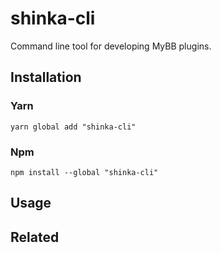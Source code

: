 # shinka-cli

Command line tool for developing MyBB plugins.

## Installation

### Yarn

```shell
yarn global add "shinka-cli"
```

### Npm

```shell
npm install --global "shinka-cli"
```

## Usage

## Related
